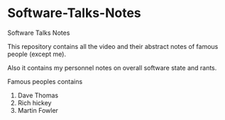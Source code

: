 # Software-Talks-Notes
Software Talks Notes

This repository contains all the video and their abstract notes of famous people (except me).

Also it contains my personnel notes on overall software state and rants.


Famous peoples contains
  1) Dave Thomas
  2) Rich hickey
  3) Martin Fowler


